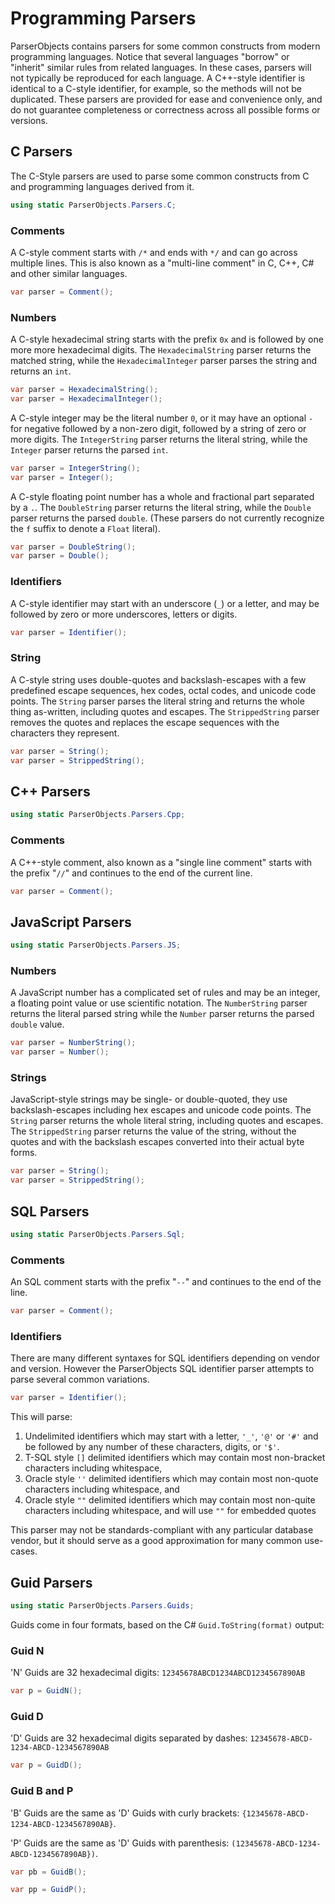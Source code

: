 # Programming Parsers

ParserObjects contains parsers for some common constructs from modern programming languages. Notice that several languages "borrow" or "inherit" similar rules from related languages. In these cases, parsers will not typically be reproduced for each language. A C++-style identifier is identical to a C-style identifier, for example, so the methods will not be duplicated. These parsers are provided for ease and convenience only, and do not guarantee completeness or correctness across all possible forms or versions.

## C Parsers

The C-Style parsers are used to parse some common constructs from C and programming languages derived from it.

```csharp
using static ParserObjects.Parsers.C;
```

### Comments

A C-style comment starts with `/*` and ends with `*/` and can go across multiple lines. This is also known as a "multi-line comment" in C, C++, C# and other similar languages.

```csharp
var parser = Comment();
```

### Numbers

A C-style hexadecimal string starts with the prefix `0x` and is followed by one more more hexadecimal digits. The `HexadecimalString` parser returns the matched string, while the `HexadecimalInteger` parser parses the string and returns an `int`.

```csharp
var parser = HexadecimalString();
var parser = HexadecimalInteger();
```

A C-style integer may be the literal number `0`, or it may have an optional `-` for negative followed by a non-zero digit, followed by a string of zero or more digits. The `IntegerString` parser returns the literal string, while the `Integer` parser returns the parsed `int`.

```csharp
var parser = IntegerString();
var parser = Integer();
```

A C-style floating point number has a whole and fractional part separated by a `.`. The `DoubleString` parser returns the literal string, while the `Double` parser returns the parsed `double`. (These parsers do not currently recognize the `f` suffix to denote a `Float` literal).

```csharp
var parser = DoubleString();
var parser = Double();
```

### Identifiers

A C-style identifier may start with an underscore (`_`) or a letter, and may be followed by zero or more underscores, letters or digits.

```csharp
var parser = Identifier();
```

### String

A C-style string uses double-quotes and backslash-escapes with a few predefined escape sequences, hex codes, octal codes, and unicode code points. The `String` parser parses the literal string and returns the whole thing as-written, including quotes and escapes. The `StrippedString` parser removes the quotes and replaces the escape sequences with the characters they represent.

```csharp
var parser = String();
var parser = StrippedString();
```

## C++ Parsers

```csharp
using static ParserObjects.Parsers.Cpp;
```

### Comments

A C++-style comment, also known as a "single line comment" starts with the prefix "`//`" and continues to the end of the current line.

```csharp
var parser = Comment();
```

## JavaScript Parsers

```csharp
using static ParserObjects.Parsers.JS;
```

### Numbers

A JavaScript number has a complicated set of rules and may be an integer, a floating point value or use scientific notation. The `NumberString` parser returns the literal parsed string while the `Number` parser returns the parsed `double` value.

```csharp
var parser = NumberString();
var parser = Number();
```

### Strings

JavaScript-style strings may be single- or double-quoted, they use backslash-escapes including hex escapes and unicode code points. The `String` parser returns the whole literal string, including quotes and escapes. The `StrippedString` parser returns the value of the string, without the quotes and with the backslash escapes converted into their actual byte forms.

```csharp
var parser = String();
var parser = StrippedString();
```

## SQL Parsers

```csharp
using static ParserObjects.Parsers.Sql;
```

### Comments

An SQL comment starts with the prefix "`--`" and continues to the end of the line.

```csharp
var parser = Comment();
```

### Identifiers

There are many different syntaxes for SQL identifiers depending on vendor and version. However the ParserObjects SQL identifier parser attempts to parse several common variations.

```csharp
var parser = Identifier();
```

This will parse:

1. Undelimited identifiers which may start with a letter, `'_'`, `'@'` or `'#'` and be followed by any number of these characters, digits, or `'$'`.
2. T-SQL style `[]` delimited identifiers which may contain most non-bracket characters including whitespace,
3. Oracle style `''` delimited identifiers which may contain most non-quote characters including whitespace, and
4. Oracle style `""` delimited identifiers which may contain most non-quite characters including whitespace, and will use `""` for embedded quotes

This parser may not be standards-compliant with any particular database vendor, but it should serve as a good approximation for many common use-cases.

## Guid Parsers

```csharp
using static ParserObjects.Parsers.Guids;
```

Guids come in four formats, based on the C# `Guid.ToString(format)` output:

### Guid N

'N' Guids are 32 hexadecimal digits: `12345678ABCD1234ABCD1234567890AB`

```csharp
var p = GuidN();
```

### Guid D

'D' Guids are 32 hexadecimal digits separated by dashes: `12345678-ABCD-1234-ABCD-1234567890AB`

```csharp
var p = GuidD();
```

### Guid B and P

'B' Guids are the same as 'D' Guids with curly brackets: `{12345678-ABCD-1234-ABCD-1234567890AB}`.

'P' Guids are the same as 'D' Guids with parenthesis: `(12345678-ABCD-1234-ABCD-1234567890AB})`.

```csharp
var pb = GuidB();

var pp = GuidP();
```
